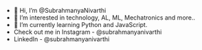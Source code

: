 - 👋 Hi, I’m @SubrahmanyaNivarthi
- 👀 I’m interested in technology, AL, ML, Mechatronics and more..
- 🌱 I’m currently learning Python and JavaScript.
- Check out me in Instagram - @subrahmanyanivarthi
- LinkedIn - @subrahmanyanivarthi

